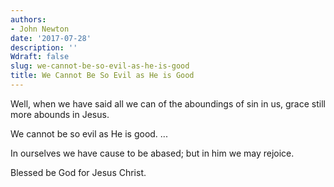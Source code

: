 ```yaml
---
authors:
- John Newton
date: '2017-07-28'
description: ''
Wdraft: false
slug: we-cannot-be-so-evil-as-he-is-good
title: We Cannot Be So Evil as He is Good
---
```

Well, when we have said all we can of the aboundings of sin in us, grace still more abounds in Jesus.

We cannot be so evil as He is good. ...

In ourselves we have cause to be abased; but in him we may rejoice.

Blessed be God for Jesus Christ.



